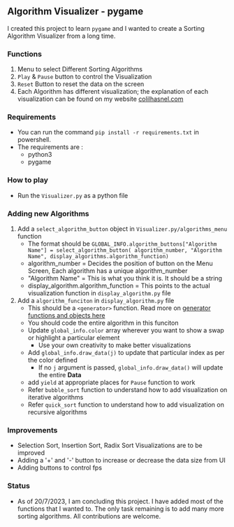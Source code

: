 ## Algorithm Visualizer - pygame
I created this project to learn `pygame` and I wanted to create a Sorting Algorithm Visualizer from a long time.

### Functions
1. Menu to select Different Sorting Algorithms
2. `Play` & `Pause` button to control the Visualization
3. `Reset` Button to reset the data on the screen
4. Each Algorithm has different visualization; the explanation of each visualization can be found on my website [colilhasnel.com](https://www.colilhasnel.com/)

### Requirements
- You can run the command `pip install -r requirements.txt` in powershell. 
- The requirements are :
    - python3
    - pygame

### How to play
- Run the `Visualizer.py` as a python file

### Adding new Algorithms
1. Add a `select_algorithm_button` object in `Visualizer.py/algorithms_menu` function
    - The format should be `GLOBAL_INFO.algorithm_buttons["Algorithm Name"] = select_algorithm_button(
        algorithm_number, "Algorithm Name", display_algorithms.algorithm_function)`
    - algorithm_number = Decides the position of button on the Menu Screen, Each algorithm has a unique algorithm_number
    - "Algorithm Name" = This is what you think it is. It should be a string
    - display_algorithm.algorithm_function = This points to the actual visualization function in `display_algorithm.py` file
2. Add a `algorithm_funciton` in `display_algorithm.py` file
    - This should be a `<generator>` function. Read more on [generator functions and objects here](https://www.geeksforgeeks.org/generators-in-python/)
    - You should code the entire algorithm in this funciton
    - Update `global_info.color` array wherever you want to show a swap or highlight a particular element
        - Use your own creativity to make better visualizations
    - Add `global_info.draw_data(j)` to update that particular index as per the color defined
        - If no `j` argument is passed, `global_info.draw_data()` will update the entire **Data**
    - add `yield` at appropriate places for `Pause` function to work
    - Refer `bubble_sort` function to understand how to add visualization on iterative algorithms
    - Refer `quick_sort` function to understand how to add visualization on recursive algorithms

### Improvements
- Selection Sort, Insertion Sort, Radix Sort Visualizations are to be improved
- Adding a '+' and '-' button to increase or decrease the data size from UI
- Adding buttons to control fps

### Status
- As of 20/7/2023, I am concluding this project. I have added most of the functions that I wanted to. The only task remaining is to add many more sorting algorithms. All contributions are welcome.